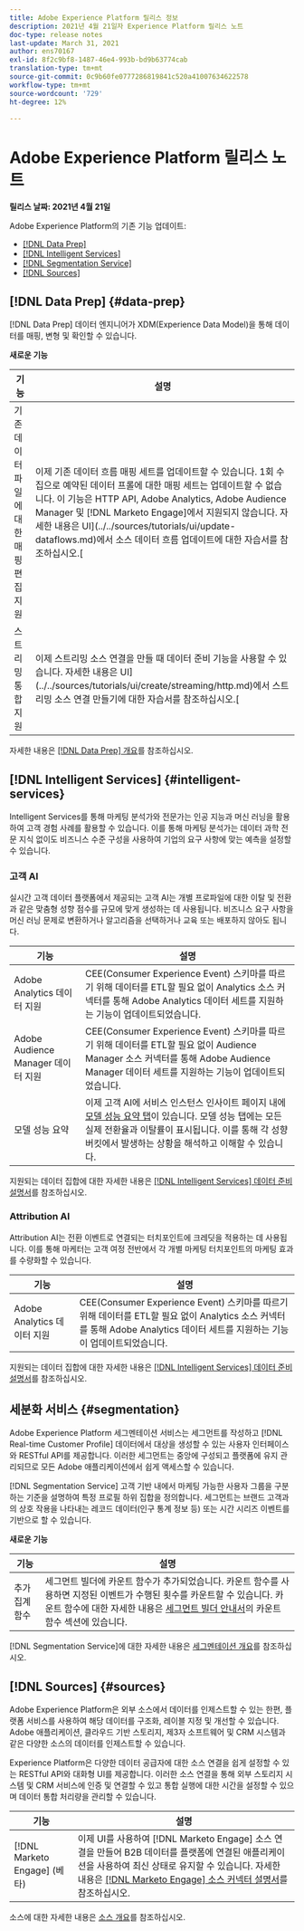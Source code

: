 ```yaml
---
title: Adobe Experience Platform 릴리스 정보
description: 2021년 4월 21일자 Experience Platform 릴리스 노트
doc-type: release notes
last-update: March 31, 2021
author: ens70167
exl-id: 8f2c9bf8-1487-46e4-993b-bd9b63774cab
translation-type: tm+mt
source-git-commit: 0c9b60fe0777286819841c520a41007634622578
workflow-type: tm+mt
source-wordcount: '729'
ht-degree: 12%

---
```



# Adobe Experience Platform 릴리스 노트

**릴리스 날짜: 2021년 4월 21일**

Adobe Experience Platform의 기존 기능 업데이트:

- [[!DNL Data Prep]](#data-prep)
- [[!DNL Intelligent Services]](#intelligent-services)
- [[!DNL Segmentation Service]](#segmentation)
- [[!DNL Sources]](#sources)

## [!DNL Data Prep] {#data-prep}

[!DNL Data Prep] 데이터 엔지니어가 XDM(Experience Data Model)을 통해 데이터를 매핑, 변형 및 확인할 수 있습니다.

**새로운 기능**

| 기능 | 설명 |
| ------- | ----------- |
| 기존 데이터 파일에 대한 매핑 편집 지원 | 이제 기존 데이터 흐름 매핑 세트를 업데이트할 수 있습니다. 1회 수집으로 예약된 데이터 프롤에 대한 매핑 세트는 업데이트할 수 없습니다. 이 기능은 HTTP API, Adobe Analytics, Adobe Audience Manager 및 [!DNL Marketo Engage]에서 지원되지 않습니다. 자세한 내용은 UI](../../sources/tutorials/ui/update-dataflows.md)에서 소스 데이터 흐름 업데이트에 대한 자습서를 참조하십시오.[ |
| 스트리밍 통합 지원 | 이제 스트리밍 소스 연결을 만들 때 데이터 준비 기능을 사용할 수 있습니다. 자세한 내용은 UI](../../sources/tutorials/ui/create/streaming/http.md)에서 스트리밍 소스 연결 만들기에 대한 자습서를 참조하십시오.[ |

자세한 내용은 [[!DNL Data Prep] 개요](../../data-prep/home.md)를 참조하십시오.

## [!DNL Intelligent Services] {#intelligent-services}

Intelligent Services를 통해 마케팅 분석가와 전문가는 인공 지능과 머신 러닝을 활용하여 고객 경험 사례를 활용할 수 있습니다. 이를 통해 마케팅 분석가는 데이터 과학 전문 지식 없이도 비즈니스 수준 구성을 사용하여 기업의 요구 사항에 맞는 예측을 설정할 수 있습니다.

### 고객 AI

실시간 고객 데이터 플랫폼에서 제공되는 고객 AI는 개별 프로파일에 대한 이탈 및 전환과 같은 맞춤형 성향 점수를 규모에 맞게 생성하는 데 사용됩니다. 비즈니스 요구 사항을 머신 러닝 문제로 변환하거나 알고리즘을 선택하거나 교육 또는 배포하지 않아도 됩니다.

| 기능 | 설명 |
| ------- | ----------- |
| Adobe Analytics 데이터 지원 | CEE(Consumer Experience Event) 스키마를 따르기 위해 데이터를 ETL할 필요 없이 Analytics 소스 커넥터를 통해 Adobe Analytics 데이터 세트를 지원하는 기능이 업데이트되었습니다. |
| Adobe Audience Manager 데이터 지원 | CEE(Consumer Experience Event) 스키마를 따르기 위해 데이터를 ETL할 필요 없이 Audience Manager 소스 커넥터를 통해 Adobe Audience Manager 데이터 세트를 지원하는 기능이 업데이트되었습니다. |
| 모델 성능 요약 | 이제 고객 AI에 서비스 인스턴스 인사이트 페이지 내에 [모델 성능 요약 탭](../../intelligent-services/customer-ai/user-guide/discover-insights.md#performance-metrics)이 있습니다. 모델 성능 탭에는 모든 실제 전환율과 이탈률이 표시됩니다. 이를 통해 각 성향 버킷에서 발생하는 상황을 해석하고 이해할 수 있습니다. |

지원되는 데이터 집합에 대한 자세한 내용은 [[!DNL Intelligent Services] 데이터 준비 설명서](../../intelligent-services/data-preparation.md)를 참조하십시오.

### Attribution AI

Attribution AI는 전환 이벤트로 연결되는 터치포인트에 크레딧을 적용하는 데 사용됩니다. 이를 통해 마케터는 고객 여정 전반에서 각 개별 마케팅 터치포인트의 마케팅 효과를 수량화할 수 있습니다.

| 기능 | 설명 |
| ------- | ----------- |
| Adobe Analytics 데이터 지원 | CEE(Consumer Experience Event) 스키마를 따르기 위해 데이터를 ETL할 필요 없이 Analytics 소스 커넥터를 통해 Adobe Analytics 데이터 세트를 지원하는 기능이 업데이트되었습니다. |

지원되는 데이터 집합에 대한 자세한 내용은 [[!DNL Intelligent Services] 데이터 준비 설명서](../../intelligent-services/data-preparation.md)를 참조하십시오.

## 세분화 서비스 {#segmentation}

Adobe Experience Platform 세그멘테이션 서비스는 세그먼트를 작성하고 [!DNL Real-time Customer Profile] 데이터에서 대상을 생성할 수 있는 사용자 인터페이스와 RESTful API를 제공합니다. 이러한 세그먼트는 중앙에 구성되고 플랫폼에 유지 관리되므로 모든 Adobe 애플리케이션에서 쉽게 액세스할 수 있습니다.

[!DNL Segmentation Service] 고객 기반 내에서 마케팅 가능한 사용자 그룹을 구분하는 기준을 설명하여 특정 프로필 하위 집합을 정의합니다. 세그먼트는 브랜드 고객과의 상호 작용을 나타내는 레코드 데이터(인구 통계 정보 등) 또는 시간 시리즈 이벤트를 기반으로 할 수 있습니다.

**새로운 기능**

| 기능 | 설명 |
| ------- | ----------- |
| 추가 집계 함수 | 세그먼트 빌더에 카운트 함수가 추가되었습니다. 카운트 함수를 사용하면 지정된 이벤트가 수행된 횟수를 카운트할 수 있습니다. 카운트 함수에 대한 자세한 내용은 [세그먼트 빌더 안내서](../../segmentation/ui/segment-builder.md#count-functions)의 카운트 함수 섹션에 있습니다. |

[!DNL Segmentation Service]에 대한 자세한 내용은 [세그멘테이션 개요](../../segmentation/home.md)를 참조하십시오.

## [!DNL Sources] {#sources}

Adobe Experience Platform은 외부 소스에서 데이터를 인제스트할 수 있는 한편, 플랫폼 서비스를 사용하여 해당 데이터를 구조화, 레이블 지정 및 개선할 수 있습니다. Adobe 애플리케이션, 클라우드 기반 스토리지, 제3자 소프트웨어 및 CRM 시스템과 같은 다양한 소스의 데이터를 인제스트할 수 있습니다.

Experience Platform은 다양한 데이터 공급자에 대한 소스 연결을 쉽게 설정할 수 있는 RESTful API와 대화형 UI를 제공합니다. 이러한 소스 연결을 통해 외부 스토리지 시스템 및 CRM 서비스에 인증 및 연결할 수 있고 통합 실행에 대한 시간을 설정할 수 있으며 데이터 통합 처리량을 관리할 수 있습니다.

| 기능 | 설명 |
| ------- | ----------- |
| [!DNL Marketo Engage] (베타) | 이제 UI를 사용하여 [!DNL Marketo Engage] 소스 연결을 만들어 B2B 데이터를 플랫폼에 연결된 애플리케이션을 사용하여 최신 상태로 유지할 수 있습니다. 자세한 내용은 [[!DNL Marketo Engage] 소스 커넥터 설명서](../../sources/connectors/adobe-applications/marketo/marketo.md)를 참조하십시오. |

소스에 대한 자세한 내용은 [소스 개요](../../sources/home.md)를 참조하십시오.
